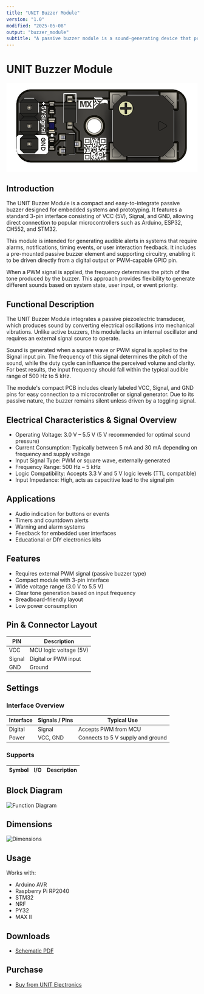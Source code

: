 ```yaml
---
title: "UNIT Buzzer Module"
version: "1.0"
modified: "2025-05-08"
output: "buzzer_module"
subtitle: "A passive buzzer module is a sound-generating device that produces tones when controlled by a PWM signal from a microcontroller."
---
```


<!--
# README_TEMPLATE.md
Este archivo sirve como entrada para generar un PDF técnico estilo datasheet.
Edita las secciones respetando el orden, sin eliminar los encabezados.
-->
 <!-- logo -->

# UNIT Buzzer Module

![product](./images/product.png)

## Introduction


The UNIT Buzzer Module is a compact and easy-to-integrate passive buzzer designed for embedded systems and prototyping. It features a standard 3-pin interface consisting of VCC (5V), Signal, and GND, allowing direct connection to popular microcontrollers such as Arduino, ESP32, CH552, and STM32.

This module is intended for generating audible alerts in systems that require alarms, notifications, timing events, or user interaction feedback. It includes a pre-mounted passive buzzer element and supporting circuitry, enabling it to be driven directly from a digital output or PWM-capable GPIO pin.

When a PWM signal is applied, the frequency determines the pitch of the tone produced by the buzzer. This approach provides flexibility to generate different sounds based on system state, user input, or event priority.

## Functional Description


The UNIT Buzzer Module integrates a passive piezoelectric transducer, which produces sound by converting electrical oscillations into mechanical vibrations. Unlike active buzzers, this module lacks an internal oscillator and requires an external signal source to operate.

Sound is generated when a square wave or PWM signal is applied to the Signal input pin. The frequency of this signal determines the pitch of the sound, while the duty cycle can influence the perceived volume and clarity. For best results, the input frequency should fall within the typical audible range of 500 Hz to 5 kHz.

The module's compact PCB includes clearly labeled VCC, Signal, and GND pins for easy connection to a microcontroller or signal generator. Due to its passive nature, the buzzer remains silent unless driven by a toggling signal.



## Electrical Characteristics & Signal Overview

- Operating Voltage: 3.0 V – 5.5 V (5 V recommended for optimal sound pressure)
- Current Consumption: Typically between 5 mA and 30 mA depending on frequency and supply voltage
- Input Signal Type: PWM or square wave, externally generated
- Frequency Range: 500 Hz – 5 kHz
- Logic Compatibility: Accepts 3.3 V and 5 V logic levels (TTL compatible)
- Input Impedance: High, acts as capacitive load to the signal pin

## Applications

- Audio indication for buttons or events
- Timers and countdown alerts
- Warning and alarm systems
- Feedback for embedded user interfaces
- Educational or DIY electronics kits

## Features

- Requires external PWM signal (passive buzzer type)
- Compact module with 3-pin interface
- Wide voltage range (3.0 V to 5.5 V)
- Clear tone generation based on input frequency
- Breadboard-friendly layout
- Low power consumption

## Pin & Connector Layout

| PIN     | Description              |
|---------|--------------------------|
| VCC     | MCU logic voltage (5V)   |
| Signal  | Digital or PWM input     |
| GND     | Ground                   |

## Settings

### Interface Overview

| Interface  | Signals / Pins      | Typical Use                          |
|------------|---------------------|--------------------------------------|
| Digital    | Signal               | Accepts PWM from MCU                 |
| Power      | VCC, GND             | Connects to 5 V supply and ground    |

### Supports

| Symbol | I/O   | Description                         |
|--------|-------|-------------------------------------|


## Block Diagram

![Function Diagram](./images/pinout.jpg)

## Dimensions

![Dimensions](./images/dimension.png)

## Usage

Works with:

- Arduino AVR
- Raspberry Pi RP2040
- STM32
- NRF
- PY32
- MAX II

## Downloads

- [Schematic PDF](../hardware/Schematics_UE0088_Buzzer_SMD-v1.0.pdf)

## Purchase

- [Buy from UNIT Electronics](https://www.uelectronics.com)
